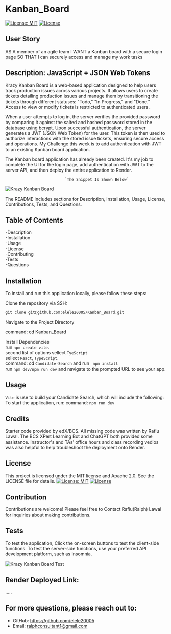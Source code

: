 # Kanban_Board
[![License: MIT](https://img.shields.io/badge/License-MIT-yellow.svg)](https://opensource.org/licenses/MIT) 
[![License](https://img.shields.io/badge/License-Apache_2.0-blue.svg)](https://opensource.org/licenses/Apache-2.0) 

## User Story

AS A member of an agile team
I WANT a Kanban board with a secure login page
SO THAT I can securely access and manage my work tasks

## Description: JavaScript + JSON Web Tokens
Krazy Kanban Board is a web-based application designed to help users track production issues across various projects. It allows users to create tickets detailing production issues and manage them by transitioning the tickets through different statuses: "Todo," "In Progress," and "Done." Access to view or modify tickets is restricted to authenticated users.

When a user attempts to log in, the server verifies the provided password by comparing it against the salted and hashed password stored in the database using bcrypt. Upon successful authentication, the server generates a JWT (JSON Web Token) for the user. This token is then used to authorize interactions with the stored issue tickets, ensuring secure access and operations.
My Challenge this week is to add authentication with JWT to an existing Kanban board application.    

The Kanban board application has already been created. It's my job to complete the UI for the login page, add authentication with JWT to the server API, and then deploy the entire application to Render.

                              `The Snippet Is Shown Below`
![Krazy Kanban Board](https://github.com/user-attachments/assets/4145837c-9982-4fcb-85ea-1404cfa3f086)



The README includes sections for Description, Installation, Usage, License, Contributions, Tests, and Questions.   


## Table of Contents

-Description     
-Installation      
-Usage        
-License      
-Contributing       
-Tests         
-Questions

## Installation
To install and run this application locally, please follow these steps:

Clone the repository via SSH:

`git clone git@github.com:elele20005/Kanban_Board.git`
       
   Navigate to the Project Directory


 command: cd Kanban_Board
 
Install Dependencies    
run `npm create vite`.     
second list of options sellect `TyeScript`       
sellect `React`, `TypeScript`.       
command: cd `Candidate-Search` and run ` npm install`           
run `npm dev/npm run dev` and navigate to the prompted URL to see your app.

## Usage
`Vite` is use to build your Candidate Search, which will include the following:
To start the application, run:
command: `npm run dev`    

## Credits
Starter code provided by edX/BCS. All missing code was written by Rafiu Lawal. The BCS XPert Learning Bot and ChatGPT both provided some assistance. Instructor's and TAs' office hours and class recording vedios was also helpful to help troubleshoot the deployment onto Render.

## License
This project is licensed under the MIT license and Apache 2.0. See the LICENSE file for details.
[![License: MIT](https://img.shields.io/badge/License-MIT-yellow.svg)](https://opensource.org/licenses/MIT)
[![License](https://img.shields.io/badge/License-Apache_2.0-blue.svg)](https://opensource.org/licenses/Apache-2.0)

## Contribution
Contributions are welcome! Please feel free to Contact Rafiu(Ralph) Lawal for inquiries about making contributions.


## Tests
To test the application, Click the on-screen buttons to test the client-side functions. To test the server-side functions, use your preferred API development platform, such as Insomnia.

![Krazy Kanban Board  Test](https://github.com/user-attachments/assets/005b6d9f-8891-4c10-b446-be37eaeae545)


## Render Deployed Link:
.....

## For more questions, please reach out to:
 
- GitHub: https://github.com/elele20005
- Email: ralphconsultant1@gmail.com 
